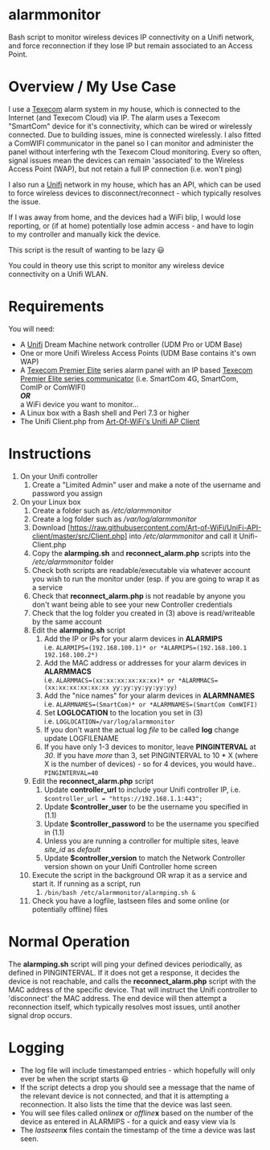 # alarmmonitor
Bash script to monitor wireless devices IP connectivity on a Unifi network, and force reconnection if they lose IP but remain associated to an Access Point.

# Overview / My Use Case
I use a [Texecom](https://www.texe.com/) alarm system in my house, which is connected to the Internet (and Texecom Cloud) via IP.  The alarm uses a Texecom "SmartCom" device for it's connectivity, which can be wired or wirelessly connected. Due to building issues, mine is connected wirelessly.  I also fitted a ComWIFI communicator in the panel so I can monitor and administer the panel without interfering wth the Texecom Cloud monitoring.  Every so often, signal issues mean the devices can remain 'associated' to the Wireless Access Point (WAP), but not retain a full IP connection (i.e. won't ping)

I also run a [Unifi](https://ui.com) network in my house, which has an API, which can be used to force wireless devices to disconnect/reconnect - which typically resolves the issue. 

If I was away from home, and the devices had a WiFi blip, I would lose reporting, or (if at home) potentially lose admin access - and have to login to my controller and manually kick the device.

This script is the result of wanting to be lazy 😃

You could in theory use this script to monitor any wireless device connectivity on a Unifi WLAN.

# Requirements
You will need:
* A [Unifi](https://ui.com) Dream Machine network controller (UDM Pro or UDM Base)
* One or more Unifi Wireless Access Points (UDM Base contains it's own WAP)
* A [Texecom Premier Elite](https://www.texe.com/uk/products/series/control-panels/premier-elite-series/) series alarm panel with an IP based [Texecom Premier Elite series communicator](https://www.texe.com/uk/products/series/communicators/premier-elite-series/) (i.e. SmartCom 4G, SmartCom, ComIP or ComWIFI)<br/>***OR***<br/>a WiFi device you want to monitor...
* A Linux box with a Bash shell and Perl 7.3 or higher
* The Unifi Client.php from [Art-Of-WiFi's Unifi AP Client](https://github.com/Art-of-WiFi/UniFi-API-client)

# Instructions
1. On your Unifi controller
   1. Create a "Limited Admin" user and make a note of the username and password you assign
2. On your Linux box
   1. Create a folder such as */etc/alarmmonitor*
   2. Create a log folder such as */var/log/alarmmonitor*
   3. Download [https://raw.githubusercontent.com/Art-of-WiFi/UniFi-API-client/master/src/Client.php] into */etc/alarmmonitor* and call it Unifi-Client.php
   4. Copy the **alarmping.sh** and **reconnect_alarm.php** scripts into the */etc/alarmmonitor* folder
   5. Check both scripts are readable/executable via whatever account you wish to run the monitor under (esp. if you are going to wrap it as a service
   6. Check that **reconnect_alarm.php** is not readable by anyone you don't want being able to see your new Controller credentials
   7. Check that the log folder you created in (3) above is read/writeable by the same account
   8. Edit the **alarmping.sh** script
      1. Add the IP or IPs for your alarm devices in **ALARMIPS**<br/>
      i.e. `ALARMIPS=(192.168.100.1)* or *ALARMIPS=(192.168.100.1 192.168.100.2*)`
      2. Add the MAC address or addresses for your alarm devices in **ALARMMACS**<br/>
      i.e. `ALARMMACS=(xx:xx:xx:xx:xx:xx)* or *ALARMMACS=(xx:xx:xx:xx:xx:xx yy:yy:yy:yy:yy:yy)`
      3. Add the "nice names" for your alarm devices in **ALARMNAMES**<br/>
      i.e. `ALARMNAMES=(SmartCom)* or *ALARMNAMES=(SmartCom ComWIFI)`
      4. Set **LOGLOCATION** to the location you set in (3)<br/>
      i.e. `LOGLOCATION=/var/log/alarmmonitor`
      5. If you don't want the actual log *file* to be called **log** change update LOGFILENAME
      6. If you have only 1-3 devices to monitor, leave **PINGINTERVAL** at *30*.  If you have *more* than 3, set PINGINTERVAL to 10 * X (where X is the number of devices) - so for 4 devices, you would have..<br/>
      `PINGINTERVAL=40`
   7. Edit the **reconnect_alarm.php** script
      1. Update **controller_url** to include your Unifi controller IP, i.e.<br/>
      `$controller_url = "https://192.168.1.1:443";`
      2. Update **$controller_user** to be the username you specified in (1.1)
      3. Update **$controller_password** to be the username you specified in (1.1)
      4. Unless you are running a controller for multiple sites, leave *site_id* as *default*
      5. Update **$controller_version** to match the Network Controller version shown on your Unifi Controller home screen
   9. Execute the script in the background OR wrap it as a service and start it.  If running as a script, run
      1. `/bin/bash /etc/alarmmonitor/alarmping.sh &`
   10. Check you have a logfile, lastseen files and some online (or potentially offline) files

# Normal Operation
The **alarmping.sh** script will ping your defined devices periodically, as defined in PINGINTERVAL.  If it does not get a response, it decides the device is not reachable, and calls the **reconnect_alarm.php** script with the MAC address of the specific device.  That will instruct the Unifi controller to 'disconnect' the MAC address.  The end device will then attempt a reconnection itself, which typically resolves most issues, until another signal drop occurs.

# Logging
* The log file will include timestamped entries - which hopefully will only ever be when the script starts 😃
* If the script detects a drop you should see a message that the name of the relevant device is not connected, and that it is attempting a reconnection.  It also lists the time that the device was last seen.
* You will see files called *online***x** or *offline***x** based on the number of the device as entered in ALARMIPS - for a quick and easy view via ls
* The *lastseen***x** files contain the timestamp of the time a device was last seen.
